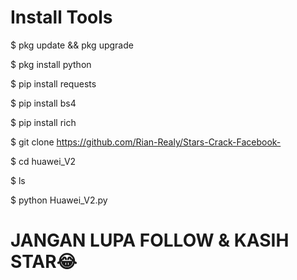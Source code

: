 # Install Tools
$ pkg update && pkg upgrade

$ pkg install python

$ pip install requests

$ pip install bs4

$ pip install rich

$ git clone https://github.com/Rian-Realy/Stars-Crack-Facebook-

$ cd huawei_V2

$ ls

$ python Huawei_V2.py

# JANGAN LUPA FOLLOW & KASIH STAR😂
